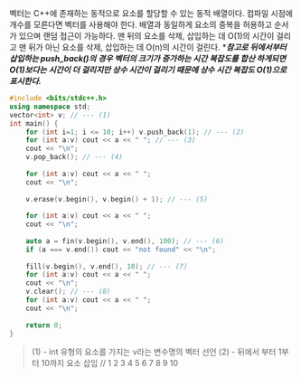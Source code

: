 벡터는 C++에 존재하는 동적으로 요소를 할당할 수 있는 동적 배열이다. 컴파일 시점에 개수를 모른다면 벡터를 사용해야 한다. 배열과 동일하게 요소의 중복을 허용하고 순서가 있으며 랜덤 접근이 가능하다. 맨 뒤의 요소를 삭제, 삽입하는 데 O(1)의 시간이 걸리고 맨 뒤가 아닌 요소를 삭제, 삽입하는 데 O(n)의 시간이 걸린다.
****참고로 뒤에서부터 삽입하는 push_back()의 경우 벡터의 크기가 증가하는 시간 복잡도를 합산 하게되면 O(1)보다는 시간이 더 걸리지만 상수 시간이 걸리기 때문에 상수 시간 복잡도 O(1)으로 표시한다.***

```cpp
#include <bits/stdc++.h>
using namespace std;
vector<int> v; // --- (1)
int main() {
	for (int i=1; i <= 10; i++) v.push_back(1); // --- (2)
	for (int a:v) cout << a << " "; // --- (3)
	cout << "\n";
	v.pop_back(); // --- (4)
	
	for (int a:v) cout << a << " ";
	cout << "\n";
	
	v.erase(v.begin(), v.begin() + 1); // --- (5)
	
	for (int a:v) cout << a << " ";
	cout << "\n";
	
	auto a = fin(v.begin(), v.end(), 100); // --- (6)
	if (a === v.end()) cout << "not found" << "\n";
	
	fill(v.begin(), v.end(), 10); // --- (7)
	for (int a:v) cout << a << " ";
	cout << "\n";
	v.clear(); // --- (8)
	for (int a:v) cout << a << " ";
	cout << "\n";
	
	return 0;
}

```
>(1) - int 유형의 요소를 가지는 v라는 변수명의 벡터 선언
>(2) - 뒤에서 부터 1부터 10까지 요소 삽입 // 1 2 3 4 5 6 7 8 9 10